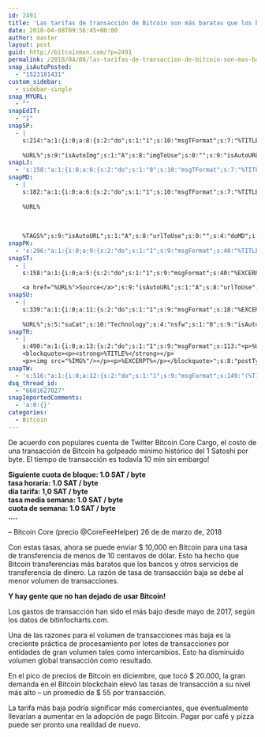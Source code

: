 ```yaml
---
id: 2491
title: 'Las tarifas de transacción de Bitcoin son más baratas que los bancos ahora: $ 10,000 a 1 centavo'
date: 2018-04-08T09:56:45+00:00
author: master
layout: post
guid: http://bitcoinmxn.com/?p=2491
permalink: /2018/04/08/las-tarifas-de-transaccion-de-bitcoin-son-mas-baratas-que-los-bancos-ahora-10000-a-1-centavo/
snap_isAutoPosted:
  - "1523181431"
custom_sidebar:
  - sidebar-single
snap_MYURL:
  - ""
snapEdIT:
  - "1"
snap5P:
  - |
    s:214:"a:1:{i:0;a:8:{s:2:"do";s:1:"1";s:10:"msgTFormat";s:7:"%TITLE%";s:9:"msgFormat";s:18:"%EXCERPT%
    
    %URL%";s:9:"isAutoImg";s:1:"A";s:8:"imgToUse";s:0:"";s:9:"isAutoURL";s:1:"A";s:8:"urlToUse";s:0:"";s:4:"do5P";i:0;}}";
snapLJ:
  - 's:158:"a:1:{i:0;a:6:{s:2:"do";s:1:"0";s:10:"msgTFormat";s:7:"%TITLE%";s:9:"msgFormat";s:9:"%EXCERPT%";s:9:"isAutoURL";s:1:"A";s:8:"urlToUse";s:0:"";s:4:"doLJ";i:0;}}";'
snapMD:
  - |
    s:182:"a:1:{i:0;a:6:{s:2:"do";s:1:"1";s:10:"msgTFormat";s:7:"%TITLE%";s:9:"msgFormat";s:32:"%EXCERPT%
    
    %URL%
    
    
    
    %TAGS%";s:9:"isAutoURL";s:1:"A";s:8:"urlToUse";s:0:"";s:4:"doMD";i:0;}}";
snapPK:
  - 's:296:"a:1:{i:0;a:9:{s:2:"do";s:1:"1";s:9:"msgFormat";s:40:"%TITLE% - %URL% #bitcoin #mexico #crypto";s:9:"isAutoURL";s:1:"A";s:8:"urlToUse";s:0:"";s:4:"doPK";i:0;s:8:"isPosted";s:1:"1";s:4:"pgID";i:1373349431;s:7:"postURL";s:30:"https://www.plurk.com/p/mpnn7b";s:5:"pDate";s:19:"2018-04-08 09:56:49";}}";'
snapST:
  - |
    s:158:"a:1:{i:0;a:5:{s:2:"do";s:1:"1";s:9:"msgFormat";s:40:"%EXCERPT%
    
    <a href="%URL%">Source</a>";s:9:"isAutoURL";s:1:"A";s:8:"urlToUse";s:0:"";s:4:"doST";i:0;}}";
snapSU:
  - |
    s:339:"a:1:{i:0;a:11:{s:2:"do";s:1:"1";s:9:"msgFormat";s:18:"%EXCERPT%
    
    %URL%";s:5:"suCat";s:10:"Technology";s:4:"nsfw";s:1:"0";s:9:"isAutoURL";s:1:"A";s:8:"urlToUse";s:0:"";s:4:"doSU";i:0;s:8:"isPosted";s:1:"1";s:4:"pgID";s:6:"28GAEx";s:7:"postURL";s:45:"http://www.stumbleupon.com/su/28GAEx/comments";s:5:"pDate";s:19:"2018-04-08 09:57:04";}}";
snapTR:
  - |
    s:490:"a:1:{i:0;a:13:{s:2:"do";s:1:"1";s:9:"msgFormat";s:113:"<p>%URL%</p>
    <blockquote><p><strong>%TITLE%</strong></p>
    <p><img src="%IMG%"/></p><p>%EXCERPT%</p></blockquote>";s:8:"postType";s:1:"T";s:10:"msgTFormat";s:7:"%TITLE%";s:9:"isAutoImg";s:1:"A";s:8:"imgToUse";s:0:"";s:9:"isAutoURL";s:1:"A";s:8:"urlToUse";s:0:"";s:4:"doTR";i:0;s:8:"isPosted";s:1:"1";s:4:"pgID";i:172718316833;s:7:"postURL";s:46:"http://bitcoinmxn.tumblr.com/post/172718316833";s:5:"pDate";s:19:"2018-04-08 09:57:11";}}";
snapTW:
  - 's:516:"a:1:{i:0;a:12:{s:2:"do";s:1:"1";s:9:"msgFormat";s:149:"(%TITLE%) - %URL% #bitcoin #criptomonedas #criptomoneda #blockchain #bitcoinMexico #bitcoinpanama #bitcoinvenezuela #ethereum #mexico #cryptocurrency";s:8:"attchImg";s:1:"1";s:9:"isAutoImg";s:1:"A";s:8:"imgToUse";s:0:"";s:9:"isAutoURL";s:1:"A";s:8:"urlToUse";s:0:"";s:4:"doTW";i:0;s:8:"isPosted";s:1:"1";s:4:"pgID";s:18:"982920289511182336";s:7:"postURL";s:57:"https://twitter.com/mxn_bitcoin/status/982920289511182336";s:5:"pDate";s:19:"2018-04-08 09:57:13";}}";'
dsq_thread_id:
  - "6601627027"
snapImportedComments:
  - 'a:0:{}'
categories:
  - Bitcoin
---
```

De acuerdo con populares cuenta de Twitter Bitcoin Core Cargo, el costo de una transacción de Bitcoin ha golpeado mínimo histórico del 1 Satoshi por byte. El tiempo de transacción es todavía 10 min sin embargo!

**Siguiente cuota de bloque: 1.0 SAT / byte**  
 **tasa horaria: 1.0 SAT / byte**  
 **día tarifa: 1,0 SAT / byte**  
 **tasa media semana: 1.0 SAT / byte**  
 **cuota de semana: 1.0 SAT / byte**  
 **&#8230;.**

&#8211; Bitcoin Core (precio @CoreFeeHelper) 26 de de marzo de, 2018

Con estas tasas, ahora se puede enviar $ 10,000 en Bitcoin para una tasa de transferencia de menos de 10 centavos de dólar. Esto ha hecho que Bitcoin transferencias más baratos que los bancos y otros servicios de transferencia de dinero. La razón de tasa de transacción baja se debe al menor volumen de transacciones.

**Y hay gente que no han dejado de usar Bitcoin!**

Los gastos de transacción han sido el más bajo desde mayo de 2017, según los datos de bitinfocharts.com.

Una de las razones para el volumen de transacciones más baja es la creciente práctica de procesamiento por lotes de transacciones por entidades de gran volumen tales como intercambios. Esto ha disminuido volumen global transacción como resultado.

En el pico de precios de Bitcoin en diciembre, que tocó $ 20.000, la gran demanda en el Bitcoin blockchain elevó las tasas de transacción a su nivel más alto &#8211; un promedio de $ 55 por transacción.

La tarifa más baja podría significar más comerciantes, que eventualmente llevarían a aumentar en la adopción de pago Bitcoin. Pagar por café y pizza puede ser pronto una realidad de nuevo.